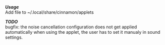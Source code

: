 ***Usage***\
Add file to ~/.local/share/cinnamon/applets 

***TODO***\
bugfix: the noise cancellation configuration does not get applied automatically
 when using the applet, the user has to set it manualy in sound settings. 
